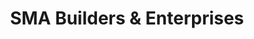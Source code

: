 ---
title: "SMA Builders & Enterprises"
url: /san-pablo/sma-builders-und-enterprises/
shop: Eisenwaren
---